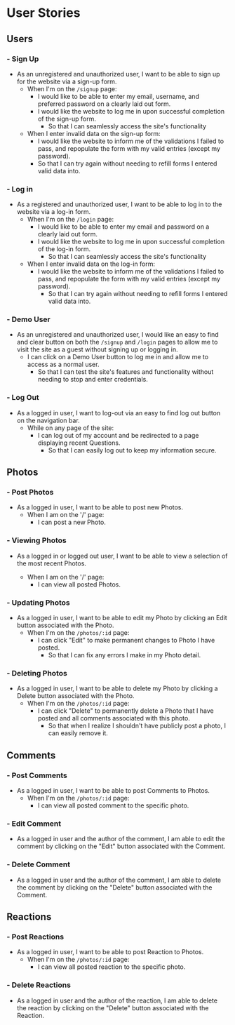 # User Stories


## Users

### - Sign Up

- As an unregistered and unauthorized user, I want to be able to sign up for the website via a sign-up form.
  - When I'm on the `/signup` page:
    - I would like to be able to enter my email, username, and preferred password on a clearly laid out form.
    - I would like the website to log me in upon successful completion of the sign-up form.
      - So that I can seamlessly access the site's functionality
  - When I enter invalid data on the sign-up form:
    - I would like the website to inform me of the validations I failed to pass, and repopulate the form with my valid entries (except my password).
    - So that I can try again without needing to refill forms I entered valid data into.

### - Log in

- As a registered and unauthorized user, I want to be able to log in to the website via a log-in form.
  - When I'm on the `/login` page:
    - I would like to be able to enter my email and password on a clearly laid out form.
    - I would like the website to log me in upon successful completion of the log-in form.
      - So that I can seamlessly access the site's functionality
  - When I enter invalid data on the log-in form:
    - I would like the website to inform me of the validations I failed to pass, and repopulate the form with my valid entries (except my password).
      - So that I can try again without needing to refill forms I entered valid data into.

### - Demo User

- As an unregistered and unauthorized user, I would like an easy to find and clear button on both the `/signup` and `/login` pages to allow me to visit the site as a guest without signing up or logging in.
  - I can click on a Demo User button to log me in and allow me to access as a normal user.
    - So that I can test the site's features and functionality without needing to stop and enter credentials.

### - Log Out

- As a logged in user, I want to log-out via an easy to find log out button on the navigation bar.
  - While on any page of the site:
    - I can log out of my account and be redirected to a page displaying recent Questions.
      - So that I can easily log out to keep my information secure.
  
  
## Photos

### - Post Photos

  - As a logged in user, I want to be able to post new Photos.
    - When I am on the '/' page:
       - I can post a new Photo.
    
### - Viewing Photos

  - As a logged in or logged out user, I want to be able to view a selection of the most recent Photos.

    - When I am on the '/' page:
      - I can view all posted Photos.

### - Updating Photos

- As a logged in user, I want to be able to edit my Photo by clicking an Edit button associated with the Photo.
  - When I'm on the `/photos/:id` page:
    - I can click "Edit" to make permanent changes to Photo I have posted.
      - So that I can fix any errors I make in my Photo detail.

### - Deleting Photos

- As a logged in user, I want to be able to delete my Photo by clicking a Delete button associated with the Photo.
  - When I'm on the `/photos/:id` page:
    - I can click "Delete" to permanently delete a Photo that I have posted and all comments associated with this photo.
      - So that when I realize I shouldn't have publicly post a photo, I can easily remove it.
      
## Comments

### - Post Comments

- As a logged in user, I want to be able to post Comments to Photos.
  - When I'm on the `/photos/:id` page:
    - I can view all posted comment to the specific photo.

### - Edit Comment

- As a logged in user and the author of the comment, I am able to edit the comment by clicking on the "Edit" button associated with the Comment.

### - Delete Comment

- As a logged in user and the author of the comment, I am able to delete the comment by clicking on the "Delete" button associated with the Comment.


## Reactions

### - Post Reactions

- As a logged in user, I want to be able to post Reaction to Photos.
  - When I'm on the `/photos/:id` page:
    - I can view all posted reaction to the specific photo.

### - Delete Reactions

- As a logged in user and the author of the reaction, I am able to delete the reaction by clicking on the "Delete" button associated with the Reaction.

      
